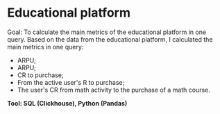 # Educational platform
Goal: To calculate the main metrics of the educational platform in one query.
Based on the data from the educational platform, I calculated the main metrics in one query:
- ARPU; 
- ARPU; 
- CR to purchase; 
- From the active user's R to purchase; 
- The user's CR from math activity to the purchase of a math course.

**Tool: SQL (Clickhouse), Python (Pandas)**
